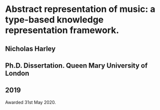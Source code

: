# Abstract representation of music: a type-based knowledge representation framework.

## Nicholas Harley

## Ph.D. Dissertation. Queen Mary University of London

## 2019

Awarded 31st May 2020. 
